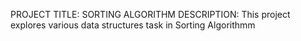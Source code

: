 PROJECT TITLE: SORTING ALGORITHM
DESCRIPTION: This project explores various data structures task in Sorting Algorithmm

